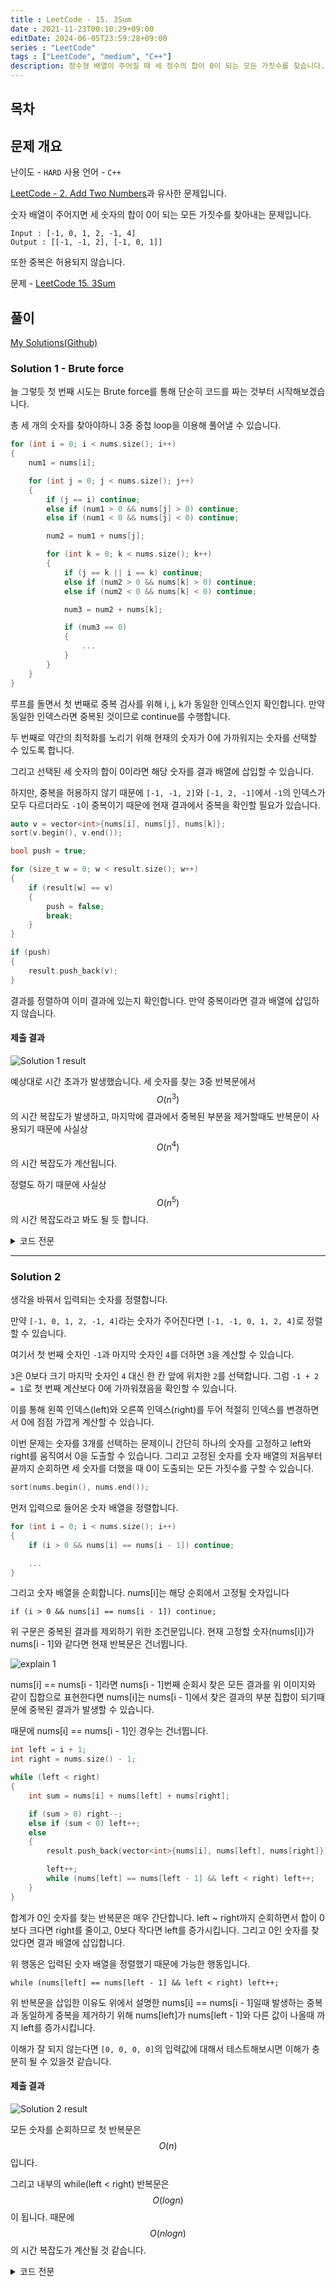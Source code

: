 ```yaml
---
title : LeetCode - 15. 3Sum
date : 2021-11-23T00:10:29+09:00
editDate: 2024-06-05T23:59:28+09:00
series : "LeetCode"
tags : ["LeetCode", "medium", "C++"]
description: 정수형 배열이 주어질 때 세 정수의 합이 0이 되는 모든 가짓수를 찾습니다.
---
```


## 목차

## 문제 개요

난이도 - `HARD` 사용 언어 - `C++`

[LeetCode - 2. Add Two Numbers]()과 유사한 문제입니다.

숫자 배열이 주어지면 세 숫자의 합이 0이 되는 모든 가짓수를 찾아내는 문제입니다.

```
Input : [-1, 0, 1, 2, -1, 4]
Output : [[-1, -1, 2], [-1, 0, 1]]
```

또한 중복은 허용되지 않습니다.

문제 - [LeetCode 15. 3Sum](https://leetcode.com/problems/3sum/)

## 풀이
[My Solutions(Github)](https://github.com/LDobac/leetcode/tree/master/15.%203Sum)

### Solution 1 - Brute force
늘 그렇듯 첫 번째 시도는 Brute force를 통해 단순히 코드를 짜는 것부터 시작해보겠습니다.

총 세 개의 숫자를 찾아야하니 3중 중첩 loop을 이용해 풀어낼 수 있습니다.

```cpp
for (int i = 0; i < nums.size(); i++)
{
    num1 = nums[i];

    for (int j = 0; j < nums.size(); j++)
    {
        if (j == i) continue;
        else if (num1 > 0 && nums[j] > 0) continue;
        else if (num1 < 0 && nums[j] < 0) continue; 

        num2 = num1 + nums[j];

        for (int k = 0; k < nums.size(); k++)
        {
            if (j == k || i == k) continue;
            else if (num2 > 0 && nums[k] > 0) continue;
            else if (num2 < 0 && nums[k] < 0) continue; 

            num3 = num2 + nums[k];

            if (num3 == 0)
            {
                ...
            }
        }
    }
}
```

루프를 돌면서 첫 번째로 중복 검사를 위해 i, j, k가 동일한 인덱스인지 확인합니다. 만약 동일한 인덱스라면 중복된 것이므로 continue를 수행합니다.

두 번째로 약간의 최적화를 노리기 위해 현재의 숫자가 0에 가까워지는 숫자를 선택할 수 있도록 합니다.

그리고 선택된 세 숫자의 합이 0이라면 해당 숫자를 결과 배열에 삽입할 수 있습니다.

하지만, 중복을 허용하지 않기 때문에 `[-1, -1, 2]`와 `[-1, 2, -1]`에서 `-1`의 인덱스가 모두 다르더라도 `-1`이 중복이기 때문에 현재 결과에서 중복을 확인할 필요가 있습니다.

```cpp
auto v = vector<int>{nums[i], nums[j], nums[k]};
sort(v.begin(), v.end()); 

bool push = true;

for (size_t w = 0; w < result.size(); w++)
{
    if (result[w] == v)
    {
        push = false;
        break;
    }
}

if (push)
{
    result.push_back(v);
}
```

결과를 정렬하여 이미 결과에 있는지 확인합니다. 만약 중복이라면 결과 배열에 삽입하지 않습니다.

#### 제출 결과
![Solution 1 result](./images/15/result_2.webp)

예상대로 시간 초과가 발생했습니다. 세 숫자를 찾는 3중 반복문에서 $$O(n^3)$$의 시간 복잡도가 발생하고, 마지막에 결과에서 중복된 부분을 제거할때도 반복문이 사용되기 때문에 사실상 $$O(n^4)$$의 시간 복잡도가 계산됩니다.

정렬도 하기 때문에 사실상 $$O(n^5)$$의 시간 복잡도라고 봐도 될 듯 합니다.

<details>
<summary>코드 전문</summary>

```cpp showLineNumbers
class Solution 
{
public:
    vector<vector<int>> threeSum(vector<int>& nums) 
    {
        vector<vector<int>> result;

        int num1, num2, num3;

        for (int i = 0; i < nums.size(); i++)
        {
            num1 = nums[i];

            for (int j = 0; j < nums.size(); j++)
            {
                if (j == i) continue;
                else if (num1 > 0 && nums[j] > 0) continue;
                else if (num1 < 0 && nums[j] < 0) continue; 

                num2 = num1 + nums[j];

                for (int k = 0; k < nums.size(); k++)
                {
                    if (j == k || i == k) continue;
                    else if (num2 > 0 && nums[k] > 0) continue;
                    else if (num2 < 0 && nums[k] < 0) continue; 

                    num3 = num2 + nums[k];

                    if (num3 == 0)
                    {
                        auto v = vector<int>{nums[i], nums[j], nums[k]};
                        sort(v.begin(), v.end()); 

                        bool push = true;

                        for (size_t w = 0; w < result.size(); w++)
                        {
                            if (result[w] == v)
                            {
                                push = false;
                                break;
                            }
                        }

                        if (push)
                        {
                            result.push_back(v);
                        }
                    }
                }
            }
        }

        return result;
    }
};
```

</details>

---

### Solution 2
생각을 바꿔서 입력되는 숫자를 정렬합니다.

만약 `[-1, 0, 1, 2, -1, 4]`라는 숫자가 주어진다면 `[-1, -1, 0, 1, 2, 4]`로 정렬할 수 있습니다.

여기서 첫 번째 숫자인 `-1`과 마지막 숫자인 `4`를 더하면 `3`을 계산할 수 있습니다.

`3`은 0보다 크기 마지막 숫자인 `4` 대신 한 칸 앞에 위치한 `2`를 선택합니다. 그럼 `-1 + 2 = 1`로 첫 번째 계산보다 0에 가까워졌음을 확인할 수 있습니다.

이를 통해 왼쪽 인덱스(left)와 오른쪽 인덱스(right)를 두어 적절히 인덱스를 변경하면서 0에 점점 가깝게 계산할 수 있습니다.

이번 문제는 숫자를 3개를 선택하는 문제이니 간단히 하나의 숫자를 고정하고 left와 right를 움직여서 0을 도출할 수 있습니다. 그리고 고정된 숫자를 숫자 배열의 처음부터 끝까지 순회하면 세 숫자를 더했을 때 0이 도출되는 모든 가짓수를 구할 수 있습니다.

```cpp
sort(nums.begin(), nums.end());
```

먼저 입력으로 들어온 숫자 배열을 정렬합니다.

```cpp
for (int i = 0; i < nums.size(); i++)
{
    if (i > 0 && nums[i] == nums[i - 1]) continue;

    ...
}
```

그리고 숫자 배열을 순회합니다. nums[i]는 해당 순회에서 고정될 숫자입니다

`if (i > 0 && nums[i] == nums[i - 1]) continue;`

위 구문은 중복된 결과를 제외하기 위한 조건문입니다. 현재 고정할 숫자(nums[i])가 nums[i - 1]와 같다면 현재 반복문은 건너뜁니다.

![explain 1](./images/15/eg_1.webp)

nums[i] == nums[i - 1]라면 nums[i - 1]번째 순회시 찾은 모든 결과를 위 이미지와 같이 집합으로 표현한다면 nums[i]는 nums[i - 1]에서 찾은 결과의 부분 집합이 되기때문에 중복된 결과가 발생할 수 있습니다.

때문에 nums[i] == nums[i - 1]인 경우는 건너뜁니다.

```cpp
int left = i + 1;
int right = nums.size() - 1;

while (left < right)
{
    int sum = nums[i] + nums[left] + nums[right];

    if (sum > 0) right--;
    else if (sum < 0) left++;
    else
    {
        result.push_back(vector<int>{nums[i], nums[left], nums[right]});

        left++;
        while (nums[left] == nums[left - 1] && left < right) left++;
    }
}
```

합계가 0인 숫자를 찾는 반복문은 매우 간단합니다. left ~ right까지 순회하면서 합이 0보다 크다면 right를 줄이고, 0보다 작다면 left를 증가시킵니다. 그리고 0인 숫자를 찾았다면 결과 배열에 삽입합니다.

위 행동은 입력된 숫자 배열을 정렬했기 때문에 가능한 행동입니다.

```while (nums[left] == nums[left - 1] && left < right) left++;```

위 반복문을 삽입한 이유도 위에서 설명한 nums[i] == nums[i - 1]일때 발생하는 중복과 동일하게 중복을 제거하기 위해 nums[left]가 nums[left - 1]와 다른 값이 나올때 까지 left를 증가시킵니다.

이해가 잘 되지 않는다면 `[0, 0, 0, 0]`의 입력값에 대해서 테스트해보시면 이해가 충분히 될 수 있을것 같습니다.

#### 제출 결과
![Solution 2 result](./images/15/result_3.webp)

모든 숫자를 순회하므로 첫 반복문은 $$O(n)$$입니다.

그리고 내부의 while(left < right) 반복문은 $$O(logn)$$이 됩니다. 때문에 $$O(nlogn)$$의 시간 복잡도가 계산될 것 같습니다.

<details>
<summary>코드 전문</summary>

```cpp showLineNumbers
class Solution 
{
public:
    vector<vector<int>> threeSum(vector<int>& nums) 
    {
        vector<vector<int>> result;

        sort(nums.begin(), nums.end());

        for (int i = 0; i < nums.size(); i++)
        {
            if (i > 0 && nums[i] == nums[i - 1]) continue;

            int left = i + 1;
            int right = nums.size() - 1;

            while (left < right)
            {
                int sum = nums[i] + nums[left] + nums[right];

                if (sum > 0) right--;
                else if (sum < 0) left++;
                else
                {
                    result.push_back(vector<int>{nums[i], nums[left], nums[right]});

                    left++;
                    while (nums[left] == nums[left - 1] && left < right) left++;
                }
            }
        }

        return result;
    }
};
```

</details>
